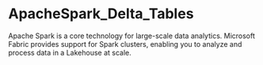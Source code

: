 # ApacheSpark_Delta_Tables
Apache Spark is a core technology for large-scale data analytics. Microsoft Fabric provides support for Spark clusters, enabling you to analyze and process data in a Lakehouse at scale.
